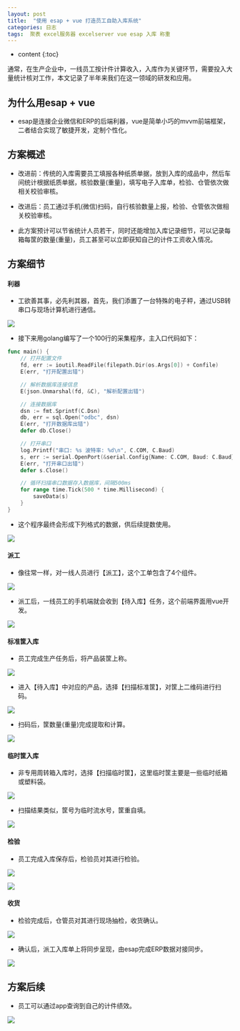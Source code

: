 ```yaml
---
layout: post
title:  "使用 esap + vue 打造员工自助入库系统"
categories: 日志
tags:  聚表 excel服务器 excelserver vue esap 入库 称重
---
```


* content
{:toc}

通常，在生产企业中，一线员工按计件计算收入，入库作为关键环节，需要投入大量统计核对工作，本文记录了半年来我们在这一领域的研发和应用。

## 为什么用esap + vue
* esap是连接企业微信和ERP的后端利器，vue是简单小巧的mvvm前端框架，二者结合实现了敏捷开发，定制个性化。

## 方案概述
* 改进前：传统的入库需要员工填报各种纸质单据，放到入库的成品中，然后车间统计根据纸质单据，核验数量(重量)，填写电子入库单，检验、仓管依次做相关校验审核。

* 改进后：员工通过手机(微信)扫码，自行核验数量上报，检验、仓管依次做相关校验审核。

* 此方案预计可以节省统计人员若干，同时还能增加入库记录细节，可以记录每箱每筐的数量(重量)，员工甚至可以立即获知自己的计件工资收入情况。

## 方案细节

#### 利器
* 工欲善其事，必先利其器，首先，我们添置了一台特殊的电子秤，通过USB转串口与现场计算机进行通信。

![](/img/log12-1.jpg)

* 接下来用golang编写了一个100行的采集程序，主入口代码如下：

```go
func main() {
	// 打开配置文件
	fd, err := ioutil.ReadFile(filepath.Dir(os.Args[0]) + Confile)
	E(err, "打开配置出错")

	// 解析数据库连接信息
	E(json.Unmarshal(fd, &C), "解析配置出错")

	// 连接数据库
	dsn := fmt.Sprintf(C.Dsn)
	db, err = sql.Open("odbc", dsn)
	E(err, "打开数据库出错")
	defer db.Close()

	// 打开串口
	log.Printf("串口: %s 波特率: %d\n", C.COM, C.Baud)
	s, err := serial.OpenPort(&serial.Config{Name: C.COM, Baud: C.Baud})
	E(err, "打开串口出错")
	defer s.Close()

	// 循环扫描串口数据存入数据库，间隔500ms
	for range time.Tick(500 * time.Millisecond) {
		saveData(s)
	}
}
```

* 这个程序最终会形成下列格式的数据，供后续提数使用。

![](/img/log12-2.jpg)

#### 派工

* 像往常一样，对一线人员进行【派工】，这个工单包含了4个组件。

![](/img/log12-3.jpg)

* 派工后，一线员工的手机端就会收到【待入库】任务，这个前端界面用vue开发。

![](/img/log12-4.jpg)

#### 标准筐入库

* 员工完成生产任务后，将产品装筐上称。

![](/img/log12-5.jpg)

* 进入【待入库】中对应的产品，选择【扫描标准筐】，对筐上二维码进行扫码。

![](/img/log12-6.jpg)

* 扫码后，筐数量(重量)完成提取和计算。

![](/img/log12-7.jpg)

#### 临时筐入库

* 非专用周转箱入库时，选择【扫描临时筐】，这里临时筐主要是一些临时纸箱或塑料袋。

![](/img/log12-8.jpg)

* 扫描结果类似，筐号为临时流水号，筐重自填。

![](/img/log12-9.jpg)

#### 检验
* 员工完成入库保存后，检验员对其进行检验。

![](/img/log12-10.jpg)

![](/img/log12-11.jpg)

#### 收货
* 检验完成后，仓管员对其进行现场抽检，收货确认。

![](/img/log12-12.jpg)

* 确认后，派工入库单上将同步呈现，由esap完成ERP数据对接同步。

![](/img/log12-13.jpg)

## 方案后续
* 员工可以通过app查询到自己的计件绩效。

![](/img/log12-14.jpg)